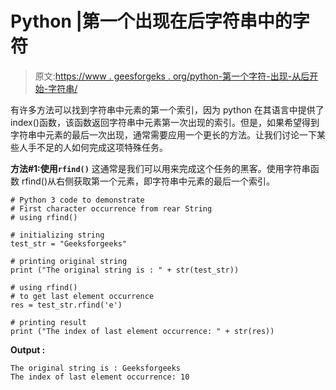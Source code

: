 # Python |第一个出现在后字符串中的字符

> 原文:[https://www . geesforgeks . org/python-第一个字符-出现-从后开始-字符串/](https://www.geeksforgeeks.org/python-first-character-occurrence-from-rear-string/)

有许多方法可以找到字符串中元素的第一个索引，因为 python 在其语言中提供了 index()函数，该函数返回字符串中元素第一次出现的索引。但是，如果希望得到字符串中元素的最后一次出现，通常需要应用一个更长的方法。让我们讨论一下某些人手不足的人如何完成这项特殊任务。

**方法#1:使用`rfind()`**
这通常是我们可以用来完成这个任务的黑客。使用字符串函数 rfind()从右侧获取第一个元素，即字符串中元素的最后一个索引。

```
# Python 3 code to demonstrate 
# First character occurrence from rear String
# using rfind()

# initializing string
test_str = "Geeksforgeeks"

# printing original string
print ("The original string is : " + str(test_str))

# using rfind()
# to get last element occurrence
res = test_str.rfind('e')

# printing result
print ("The index of last element occurrence: " + str(res))
```

**Output :**

```
The original string is : Geeksforgeeks
The index of last element occurrence: 10

```